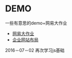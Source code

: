 # DEMO
一些有意思的demo+网易大作业

- [网易大作业](http://guowenfh.github.io/DEMO/EDU/index.html)
- [企业网站布局](http://guowenfh.github.io/DEMO/imooc/enterprise/index.html)

2016－07－02
再次学习js基础
